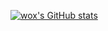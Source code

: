 [![wox's GitHub stats](https://github-readme-stats.vercel.app/api?username=anuraghazra)](https://github.com/anuraghazra/github-readme-stats)
